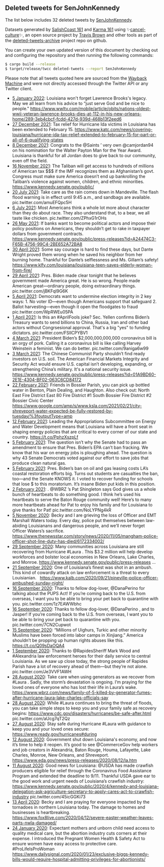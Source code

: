 ## Deleted tweets for SenJohnKennedy

The list below includes 32 deleted tweets by
[SenJohnKennedy](https://twitter.com/SenJohnKennedy).



Datasets generated by [SalishCoast 161](https://twitter.com/SalishCoastA) and [Karma 161](https://twitter.com/KarmaOneSixOne)
using ✨[cancel-culture](https://github.com/travisbrown/cancel-culture)✨, an open source project by [Travis Brown](https://twitter.com/travisbrown) 
and other tools as part of the [deleted-tweets-archive](https://github.com/salcoast/deleted-tweets-archive/) project repo on github.

You can create your own updated version of this document by checking out and configuring the
repository and then running the following commands:

```bash
$ cargo build --release
$ target/release/twcc deleted-tweets --report SenJohnKennedy
```

Please note that all tweets quoted here are sourced from the
[Wayback Machine](https://web.archive.org) and were not directly accessed through the Twitter API or
any Twitter client.

* [ 5 January 2022](https://web.archive.org/web/20220105190319/https://twitter.com/SenJohnKennedy/status/1478803509562781696): Louisiana won't forget Lawrence Brooks's legacy.    May we all learn from his advice to “just serve God and be nice to people." https://www.wwltv.com/mobile/article/obits/nations-oldest-wwii-veteran-lawrence-brooks-dies-at-112-in-his-new-orleans-home/289-3eb4cbcf-fcdd-427d-939d-468b13f2eed6
* [27 December 2021](https://web.archive.org/web/20211227160649/https://twitter.com/SenJohnKennedy/status/1475498177369415680): Tax relief for Hurricane Ida victims in Louisiana has been extended to February 15.   https://www.katc.com/news/covering-louisiana/hurricane-ida-tax-relief-extended-to-february-15-for-part-or-all-of-6-qualifying-states
* [ 8 December 2021](https://web.archive.org/web/20211208221755/https://twitter.com/SenJohnKennedy/status/1468706367129149443): Congrats to the  @Saints ’ very own  @camjordan94  on his nomination for the Walter Payton Man for the Year Award. Louisiana is thankful for all Jordan does to give back to our community, even off the field.
* [16 November 2021](https://web.archive.org/web/20211116200703/https://twitter.com/SenJohnKennedy/status/1460700914843623427): The Taliban will get access to hundreds of millions of American tax $$$ if the IMF recognizes them as Afghanistan’s govt.   Congress must make sure America doesn’t end up bankrolling the Taliban’s violence against women, children, and ethnic minorities.   https://www.kennedy.senate.gov/public/
* [20 July 2021](https://web.archive.org/web/20210720140628/https://twitter.com/SenJohnKennedy/status/1417485954206547971): Take care as the rain comes down in Mandeville. The flash flood warning is in effect until 9:45 a.m., and sandbags are available. pic.twitter.com/amuEFQpc5H
* [ 6 July 2021](https://web.archive.org/web/20210706214755/https://twitter.com/SenJohnKennedy/status/1412528673517969410): Most Americans think a whole lot more about character than they do about race.   They also understand that, to a bear, we all taste like chicken. pic.twitter.com/ZPhxG1rOHs
* [26 May 2021](https://web.archive.org/web/20210526161343/https://twitter.com/SenJohnKennedy/status/1397586717968932872): If banks want to become political actors and impose their policy positions on Americans, they shouldn’t get to rake in taxpayer dollars from government contracts. https://www.kennedy.senate.gov/public/press-releases?id=A24474C3-F65B-4756-99C4-2BE652A72BA8
* [30 April 2021](https://web.archive.org/web/20210430143647/https://twitter.com/SenJohnKennedy/status/1388140112253526016): Some say courage is hard to find these days, but Dante Wright proved them wrong when he saved his neighbor from her burning home. Thankful for Dante’s selflessness and Ms. Gillam’s safety! https://www.klfy.com/louisiana/louisiana-teen-saves-elderly-woman-from-fire/
* [29 April 2021](https://web.archive.org/web/20210429025547/https://twitter.com/SenJohnKennedy/status/1387601313844891648): Pres. Biden made clear tonight that he believes government made America great.   He is so wrong.   People made American great—ordinary people, doing extraordinary things. pic.twitter.com/jBKFqI9G6K
* [ 5 April 2021](https://web.archive.org/web/20210405132703/https://twitter.com/SenJohnKennedy/status/1379062846802309129): Democrats want to undermine election integrity in 2 key ways:  1. No voter ID—even though Americans support that safeguard 2. Ballot harvesting—even though it open the floodgates to fraud pic.twitter.com/WpRWEu05PA
* [ 1 April 2021](https://web.archive.org/web/20210401171932/https://twitter.com/SenJohnKennedy/status/1377671838176845831): Is this an  #AprilFools  joke?   Sec. Yellen confirms Biden’s Treasury wants to send billions to China, Russia, Iran and other bad actors without Congrsesional approval.   That's a big "yes" to funding dictators. pic.twitter.com/FSIlCPYBV1
* [ 4 March 2021](https://web.archive.org/web/20210304155056/https://twitter.com/SenJohnKennedy/status/1367502731351646217): President Biden’s $2,000,000,000,000 coronavirus bill is an orgy of pork. Calling it a coronavirus bill is like calling Harvey Weinstein a feminist.  We can do better. pic.twitter.com/9aniga6w99
* [ 3 March 2021](https://web.archive.org/web/20210303224546/https://twitter.com/SenJohnKennedy/status/1367244771618525190): The Chinese Communist Party shouldn’t find ready investors on U.S. soil.   The American Financial Markets Integrity and Security Act would ensure U.S. capital isn’t developing, expanding, or strengthening China’s military.  It's a national security issue. https://www.kennedy.senate.gov/public/press-releases?id=01A9BD60-2E1E-4304-BF02-063C6CD84172
* [22 February 2021](https://web.archive.org/web/20210222164307/https://twitter.com/SenJohnKennedy/status/1363892012618022924): Friends in Bossier Parish, you can pick up bottled water in Benton, Plain Dealing, and Haughton.  Also check out:  North East Fire District  East 80 Fire District #1   South Bossier Fire District #2  Bossier Civic Center https://www.google.com/amp/s/www.ksla.com/2021/02/21/city-shreveport-water-expected-be-fully-restored-by-tuesday/%3foutputType=amp
* [12 February 2021](https://web.archive.org/web/20210212180833/https://twitter.com/SenJohnKennedy/status/1360289706576142339): Leading the Appropriations Subcommittee on Energy and Water Development means that Louisiana will have a front seat in shaping energy policies that are critical to every corner of our state and country.  https://t.co/PphzXszpLf
* [ 5 February 2021](https://web.archive.org/web/20210205040056/https://twitter.com/SenJohnKennedy/status/1357539519638212608): The question isn’t why the Senate had to pass an amendment to ensure that Pres. Biden’s EPA can’t ban fracking. We know that his war on energy jobs is ploughing ahead.   The question is why 43 Senate Democrats voted against our effort to save jobs that produce clean natural gas.
* [ 5 February 2021](https://web.archive.org/web/20210205003130/https://twitter.com/SenJohnKennedy/status/1357486947141357569): Pres. Biden’s ban on oil and gas leasing costs LA’s coastal restoration efforts big.   Turns out students are casualties the ban, too—and the Senate KNOWS it.   I voted to recover funding for schools that lose $ to this moratorium. It’s insane Biden put kids in this position.
* [ 2 February 2021](https://web.archive.org/web/20210202202623/https://twitter.com/SenJohnKennedy/status/1356700443427151873): . @WBRZ ’s Pat Shingleton says God gives us a whole bunch of heartbeats to do something good.   I think he’s used his heartbeats to serve the Baton Rouge community well!   Here’s to many more heartbeats ahead for Pat to enjoy his family and for Louisiana to give thanks for Pat! pic.twitter.com/NoLYPNg4kR
* [ 5 November 2020](https://web.archive.org/web/20201105193529/https://twitter.com/SenJohnKennedy/status/1324435088428486656): Becky and I are grieving the loss of Officer and EMT Marshall Waters today.  Every day, police put themselves between law-abiding Louisianans and dangerous people, and we’ll never forget Officer Waters’s sacrifice. https://www.thenewsstar.com/story/news/2020/11/05/mangham-police-officer-shot-line-duty-has-died/6172334002/
* [29 September 2020](https://web.archive.org/web/20200929182941/https://twitter.com/SenJohnKennedy/status/1311010207791755264): Many communities across Louisiana are still recovering from Hurricane  #Laura . This $3.2 million will help develop workforces and bolster local economies in New Orleans, Lake Charles, and Monroe.    https://www.kennedy.senate.gov/public/press-releases ...
* [21 September 2020](https://web.archive.org/web/20200921201004/https://twitter.com/SenJohnKennedy/status/1308136131586920448): One of Louisiana’s finest was shot in an ambush.   This kind of cowardly attack on law enforcement is a threat to every Louisianian.   https://www.kalb.com/2020/09/21/pineville-police-officer-ambushed-sunday-night/
* [16 September 2020](https://web.archive.org/web/20200916194645/https://twitter.com/SenJohnKennedy/status/1306318506900762624): Thanks to fellow dog-lover,  @DanaPerino  for talking about the PUPS Act!  If you’re coming back to the U.S. from overseas, I want you to be able to bring your pet back to quarantine with you. pic.twitter.com/1z7EAWWbhc
* [16 September 2020](https://web.archive.org/web/20200916194332/https://twitter.com/SenJohnKennedy/status/1306317717717356551): Thanks to fellow dog-lover,  @DanaPerino , and to Jasper!  If you’re coming back to the U.S. from overseas, I want you to be able to bring your pet back to quarantine with you. pic.twitter.com/7CN2Cupwot
* [15 September 2020](https://web.archive.org/web/20200915135539/https://twitter.com/SenJohnKennedy/status/1305867882367193088): “Millions of Uighurs, Turkic and other minority Muslims have been forced into labor camps in Xinjiang.”  America shouldn’t be propping up human rights abuses like this.  https://t.co/Q09sDaOQA4
* [ 1 September 2020](https://web.archive.org/web/20200901193905/https://twitter.com/SenJohnKennedy/status/1300880771981422594): Thanks to  @RapidesSheriff  Mark Wood and  #Alexandria  law enforcement heroes for their daily service to central Louisiania.   As we saw up close today, the strong people of Rapides Parish have a lot of recovery ahead of them—but they’re not alone. pic.twitter.com/Je3VVF1AWH
* [28 August 2020](https://web.archive.org/web/20200828195752/https://twitter.com/SenJohnKennedy/status/1299435981330952192): Take care when using generators as we recover from  #Laura .   Sadly, the storm’s devastation is ongoing. I’m praying for the loved ones of everyone who has lost their life in Laura’s wake. https://www.wbrz.com/news/family-of-5-killed-by-generator-fumes-after-hurricane-laura-lake-charles-officials-say
* [28 August 2020](https://web.archive.org/web/20200828142635/https://twitter.com/SenJohnKennedy/status/1299352567420456960): While  #Laura  continues to bring the threat of floods, you can take simple steps to keep you and your family safe as recovery begins:  https://www.cdc.gov/disasters/hurricanes/be-safe-after.html  pic.twitter.com/aUcg7qT2Qz
* [27 August 2020](https://web.archive.org/web/20200827015110/https://twitter.com/SenJohnKennedy/status/1298800054141095943): Stay safe during Hurricane  #Laura  with guidance to keep you and your loved ones secure:  https://www.ready.gov/hurricanes#during
* [12 August 2020](https://web.archive.org/web/20200812200255/https://twitter.com/SenJohnKennedy/status/1293639061421391875): Government shut down Louisiana's economy, and now it’s time to help it reopen.  It’s good to see  @CommerceGov  help workers and job creators in Alexandria, Baton Rouge, Houma, Lafayette, Lake Charles, Monroe, New Orleans, and Shreveport.   https://www.eda.gov/news/press-releases/2020/08/12/la.htm
* [11 August 2020](https://web.archive.org/web/20200811201437/https://twitter.com/SenJohnKennedy/status/1293279551355858944): Good news for Louisiana:  @USDA  has made crawfish producers eligible for relief through the Coronavirus Food Assistance Program and extended the deadline to 9/11.   Thankful USDA gave ear to the good work and urgent needs of Louisiana’s crawfish industry:  https://www.kennedy.senate.gov/public/2020/4/kennedy-and-louisiana-delegation-ask-agriculture-secretary-to-apply-cares-act-to-crawfish-industry  pic.twitter.com/45icGGKi73
* [13 April 2020](https://web.archive.org/web/20200413023356/https://twitter.com/SenJohnKennedy/status/1249525964020887552): Becky and I are praying for everyone impacted by the tornadoes in northern Louisiana today. The damage to homes and businesses is heartbreaking. https://www.fox8live.com/2020/04/12/severe-easter-weather-leaves-parts-nwla-damaged/
* [24 January 2020](https://web.archive.org/web/20200124132755/https://twitter.com/SenJohnKennedy/status/1220699304635092992): Expectant mothers and unborn child need access to quality medical care, but the abortion industry cuts corners at their expense.   I introduced the Pregnant Women Health & Safety Act to ensure women have easy access to protective care.   #ProLifeIsProWoman  https://www.dailysignal.com/2020/01/23/exclusive-biggs-kennedy-bills-would-require-hospital-admitting-privileges-for-abortionists/
